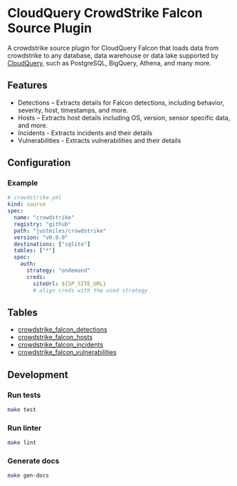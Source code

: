 # CloudQuery CrowdStrike Falcon Source Plugin

A crowdstrike source plugin for CloudQuery Falcon that loads data from crowdstrike to any database, data warehouse or data lake supported by [CloudQuery](https://www.cloudquery.io/), such as PostgreSQL, BigQuery, Athena, and many more.

## Features

- Detections – Extracts details for Falcon detections, including behavior, severity, host, timestamps, and more.
- Hosts – Extracts host details including OS, version, sensor specific data, and more.
- Incidents - Extracts incidents and their details
- Vulnerabilities - Extracts vulnerabilities and their details

## Configuration

### Example

```yaml
# crowdstrike.yml
kind: source
spec:
  name: "crowdstrike"
  registry: "github"
  path: "justmiles/crowdstrike"
  version: "v0.0.0"
  destinations: ["sqlite"]
  tables: ["*"]
  spec:
    auth:
      strategy: "ondemand"
      creds:
        siteUrl: ${SP_SITE_URL}
        # align creds with the used strategy
```

## Tables

- [crowdstrike_falcon_detections](./docs/tables/crowdstrike_falcon_detections.md)
- [crowdstrike_falcon_hosts](./docs/tables/crowdstrike_falcon_hosts.md)
- [crowdstrike_falcon_incidents](./docs/tables/crowdstrike_falcon_incidents.md)
- [crowdstrike_falcon_vulnerabilities](./docs/tables/crowdstrike_falcon_vulnerabilities.md)

## Development

### Run tests

```bash
make test
```

### Run linter

```bash
make lint
```

### Generate docs

```bash
make gen-docs
```
